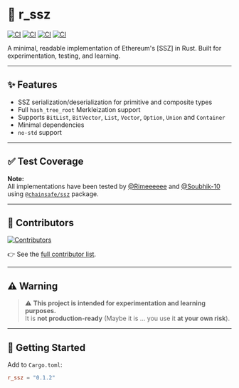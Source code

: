 # 🔐 r_ssz

[![CI](https://github.com/Soubhik-10/r_ssz/actions/workflows/rust.yml/badge.svg)](https://github.com/Soubhik-10/r_ssz/actions)
[![CI](https://github.com/Soubhik-10/r_ssz/actions/workflows/lint.yml/badge.svg)](https://github.com/Soubhik-10/r_ssz/actions)
[![CI](https://github.com/Soubhik-10/r_ssz/actions/workflows/nostd.yml/badge.svg)](https://github.com/Soubhik-10/r_ssz/actions)
[![CI](https://github.com/Soubhik-10/r_ssz/actions/workflows/miri.yml/badge.svg)](https://github.com/Soubhik-10/r_ssz/actions)

A minimal, readable implementation of Ethereum's [SSZ] in Rust. Built for experimentation, testing, and learning.

---

## ✨ Features

- SSZ serialization/deserialization for primitive and composite types
- Full `hash_tree_root` Merkleization support
- Supports `BitList`, `BitVector`, `List`, `Vector`, `Option`, `Union` and `Container`
- Minimal dependencies
- `no-std` support

---

## ✅ Test Coverage

**Note:**  
All implementations have been tested by
[@Rimeeeeee](https://github.com/Rimeeeeee) and [@Soubhik-10](https://github.com/Soubhik-10)
using [`@chainsafe/ssz`](https://github.com/ChainSafe/ssz/tree/master/packages/ssz) package.

---

## 👥 Contributors

[![Contributors](https://contrib.rocks/image?repo=Soubhik-10/r_ssz&cache-bust=20250612)](https://github.com/Soubhik-10/r_ssz/graphs/contributors)

👉 See the [full contributor list](https://github.com/Soubhik-10/r_ssz/graphs/contributors).

---

## ⚠️ Warning

> ⚠️ **This project is intended for experimentation and learning purposes.**  
> It is **not production-ready** (Maybe it is … you use it **at your own risk**).

---

## 🧪 Getting Started

Add to `Cargo.toml`:

```toml
r_ssz = "0.1.2"


```
